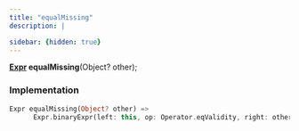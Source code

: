 ```yaml
---
title: "equalMissing"
description: |

sidebar: {hidden: true}
---
```

<span class="dart-code"><strong>[Expr] equalMissing</strong>(<span class="nobr">Object? other</span>);</span>


### Implementation
```dart
Expr equalMissing(Object? other) =>
      Expr.binaryExpr(left: this, op: Operator.eqValidity, right: other.expr);
```

[Expr]: /reference/classes/expr